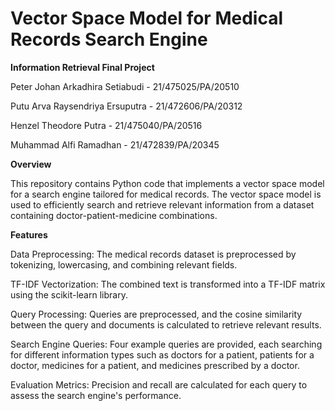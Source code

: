 # Vector Space Model for Medical Records Search Engine

**Information Retrieval Final Project**

Peter Johan Arkadhira Setiabudi - 21/475025/PA/20510

Putu Arva Raysendriya Ersuputra - 21/472606/PA/20312

Henzel Theodore Putra - 21/475040/PA/20516

Muhammad Alfi Ramadhan - 21/472839/PA/20345



**Overview**

This repository contains Python code that implements a vector space model for a search engine tailored for medical records. The vector space model is used to efficiently search and retrieve relevant information from a dataset containing doctor-patient-medicine combinations.



**Features**

Data Preprocessing: The medical records dataset is preprocessed by tokenizing, lowercasing, and combining relevant fields.

TF-IDF Vectorization: The combined text is transformed into a TF-IDF matrix using the scikit-learn library.

Query Processing: Queries are preprocessed, and the cosine similarity between the query and documents is calculated to retrieve relevant results.

Search Engine Queries: Four example queries are provided, each searching for different information types such as doctors for a patient, patients for a doctor, medicines for a patient, and medicines prescribed by a doctor.

Evaluation Metrics: Precision and recall are calculated for each query to assess the search engine's performance.



